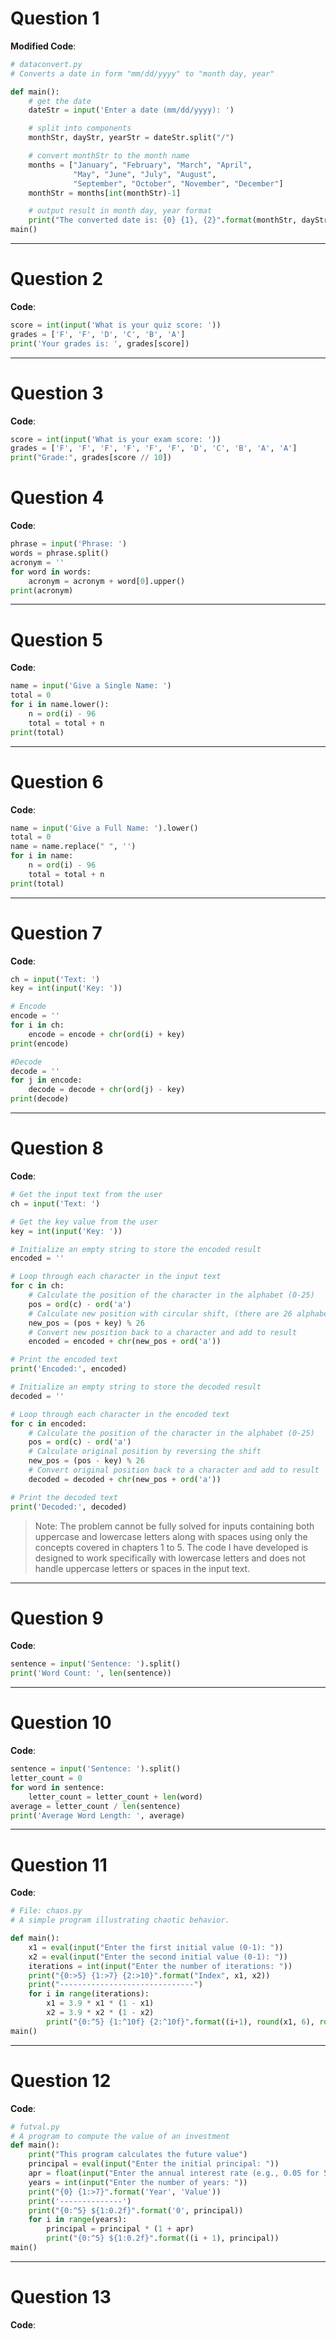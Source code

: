 # **Question 1**
**Modified Code**:
```python
# dataconvert.py
# Converts a date in form "mm/dd/yyyy" to "month day, year"

def main():
    # get the date
    dateStr = input('Enter a date (mm/dd/yyyy): ')

    # split into components
    monthStr, dayStr, yearStr = dateStr.split("/")

    # convert monthStr to the month name
    months = ["January", "February", "March", "April",
              "May", "June", "July", "August",
              "September", "October", "November", "December"]
    monthStr = months[int(monthStr)-1]

    # output result in month day, year format
    print("The converted date is: {0} {1}, {2}".format(monthStr, dayStr, yearStr))
main()
```

---

# **Question 2**
**Code**:
```python
score = int(input('What is your quiz score: '))
grades = ['F', 'F', 'D', 'C', 'B', 'A']
print('Your grades is: ', grades[score])
```

---

# **Question 3**
**Code**:
```python
score = int(input('What is your exam score: '))
grades = ['F', 'F', 'F', 'F', 'F', 'F', 'D', 'C', 'B', 'A', 'A']
print("Grade:", grades[score // 10])
```

# **Question 4**
**Code**:
```python
phrase = input('Phrase: ')
words = phrase.split()
acronym = ''
for word in words:
    acronym = acronym + word[0].upper()
print(acronym)
```

---

# **Question 5**
**Code**:
```python
name = input('Give a Single Name: ')
total = 0
for i in name.lower():
    n = ord(i) - 96
    total = total + n
print(total)
```

---

# **Question 6**
**Code**:
```python
name = input('Give a Full Name: ').lower()
total = 0
name = name.replace(" ", '')
for i in name:
    n = ord(i) - 96
    total = total + n
print(total)
```

---

# **Question 7**
**Code**:
```python
ch = input('Text: ')
key = int(input('Key: '))

# Encode
encode = ''
for i in ch:
    encode = encode + chr(ord(i) + key)
print(encode)

#Decode
decode = ''
for j in encode:
    decode = decode + chr(ord(j) - key)
print(decode)
```

---

# **Question 8**
**Code**:
```python
# Get the input text from the user
ch = input('Text: ')

# Get the key value from the user
key = int(input('Key: '))

# Initialize an empty string to store the encoded result
encoded = ''

# Loop through each character in the input text
for c in ch:
    # Calculate the position of the character in the alphabet (0-25)
    pos = ord(c) - ord('a')
    # Calculate new position with circular shift, (there are 26 alphabets thus % 26)
    new_pos = (pos + key) % 26
    # Convert new position back to a character and add to result
    encoded = encoded + chr(new_pos + ord('a'))

# Print the encoded text
print('Encoded:', encoded)

# Initialize an empty string to store the decoded result
decoded = ''

# Loop through each character in the encoded text
for c in encoded:
    # Calculate the position of the character in the alphabet (0-25)
    pos = ord(c) - ord('a')
    # Calculate original position by reversing the shift
    new_pos = (pos - key) % 26
    # Convert original position back to a character and add to result
    decoded = decoded + chr(new_pos + ord('a'))

# Print the decoded text
print('Decoded:', decoded)
```
> Note: The problem cannot be fully solved for inputs containing both uppercase and lowercase letters along with spaces using only the concepts covered in chapters 1 to 5. The code I have developed is designed to work specifically with lowercase letters and does not handle uppercase letters or spaces in the input text.

---

# **Question 9**
**Code**:
```python
sentence = input('Sentence: ').split()
print('Word Count: ', len(sentence))
```

---

# **Question 10**
**Code**:
```python
sentence = input('Sentence: ').split()
letter_count = 0
for word in sentence:
    letter_count = letter_count + len(word)
average = letter_count / len(sentence)
print('Average Word Length: ', average)
```

---

# **Question 11**
**Code**:
```python
# File: chaos.py 
# A simple program illustrating chaotic behavior.

def main():
    x1 = eval(input("Enter the first initial value (0-1): "))
    x2 = eval(input("Enter the second initial value (0-1): "))
    iterations = int(input("Enter the number of iterations: "))
    print("{0:>5} {1:>7} {2:>10}".format("Index", x1, x2))
    print("------------------------------")
    for i in range(iterations):
        x1 = 3.9 * x1 * (1 - x1)
        x2 = 3.9 * x2 * (1 - x2)
        print("{0:^5} {1:^10f} {2:^10f}".format((i+1), round(x1, 6), round(x2, 6)))
main()
```

---

# **Question 12**
**Code**:
```python
# futval.py
# A program to compute the value of an investment
def main():
    print("This program calculates the future value")
    principal = eval(input("Enter the initial principal: "))
    apr = float(input("Enter the annual interest rate (e.g., 0.05 for 5%): "))
    years = int(input("Enter the number of years: "))
    print("{0} {1:>7}".format('Year', 'Value'))
    print('--------------')
    print("{0:^5} ${1:0.2f}".format('0', principal))
    for i in range(years):
        principal = principal * (1 + apr)
        print("{0:^5} ${1:0.2f}".format((i + 1), principal))
main()
```

---

# **Question 13**
**Code**:
```python
